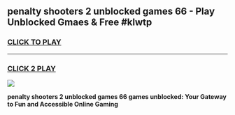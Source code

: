 
## penalty shooters 2 unblocked games 66 - Play Unblocked Gmaes & Free #klwtp
<h3>
<a href="https://news.freeplayer.one?title=penalty_shooters_2_unblocked_games_66&ref=03M">CLICK TO PLAY</a></h3>
<hr>

<h3>
<a href="https://news.freeplayer.one?title=penalty_shooters_2_unblocked_games_66&ref=03M">CLICK 2 PLAY</a>
  
</h3>

<a href="https://news.freeplayer.one?title=penalty_shooters_2_unblocked_games_66&ref=03M"><img src="https://clearcache.store/games.png"></a>


**penalty shooters 2 unblocked games 66 games unblocked: Your Gateway to Fun and Accessible Online Gaming**
